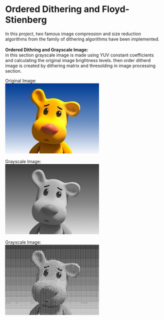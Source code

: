 # Ordered Dithering and Floyd-Stienberg

In this project, two famous image compression and size reduction algorithms from the family of dithering algorithms have been implemented.</br>
</br><b>Ordered Dithring and Grayscale Image:</b></br>
in this section grayscale image is made using YUV constant coefficients and calculating the original image brightness levels. then order ditherd image is created by dithering matrix and thresolding in image processing section.

Original Image:</br>
![](https://github.com/Abtinz/MM-Dithering/blob/master/Ordered%20Dithering/s.jpg)</br>

Grayscale Image:</br>
![](https://github.com/Abtinz/MM-Dithering/blob/master/Ordered%20Dithering/grayscale.png)</br>

Grayscale Image:</br>
![](https://github.com/Abtinz/MM-Dithering/blob/master/Ordered%20Dithering/o_dithered.png)
